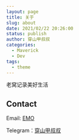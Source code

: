 ```yaml
---
layout: page
title: 关于
slug: about
date: 2021/02/22 20:26:00
status: publish
author: 穿山甲叔叔
categories: 
  - Maverick
  - Dev
tags: 
  - theme
---
```


老窝记录美好生活


## Contact

Email: [EMO](ztfword@foxmail.com)

Telegram：[穿山甲叔叔](https://t.me/csjsa)
